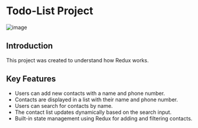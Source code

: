 # Todo-List Project
![image](https://github.com/user-attachments/assets/39737b81-8bc1-4840-9335-5cbf9584a9ab)

## Introduction
This project was created to understand how Redux works.

## Key Features
- Users can add new contacts with a name and phone number.
- Contacts are displayed in a list with their name and phone number.
- Users can search for contacts by name.
- The contact list updates dynamically based on the search input.
- Built-in state management using Redux for adding and filtering contacts.
